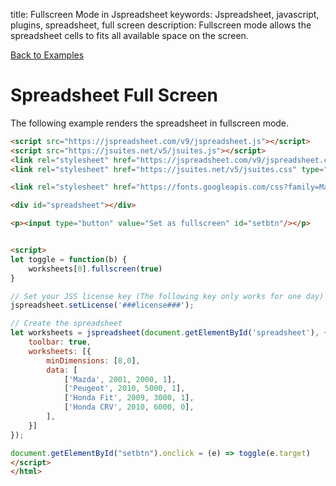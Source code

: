 title: Fullscreen Mode in Jspreadsheet
keywords: Jspreadsheet, javascript, plugins, spreadsheet, full screen
description: Fullscreen mode allows the spreadsheet cells to fits all available space on the screen.

[Back to Examples](/docs/v9/examples)

# Spreadsheet Full Screen

The following example renders the spreadsheet in fullscreen mode. 

```html
<script src="https://jspreadsheet.com/v9/jspreadsheet.js"></script>
<script src="https://jsuites.net/v5/jsuites.js"></script>
<link rel="stylesheet" href="https://jspreadsheet.com/v9/jspreadsheet.css" type="text/css" />
<link rel="stylesheet" href="https://jsuites.net/v5/jsuites.css" type="text/css" />

<link rel="stylesheet" href="https://fonts.googleapis.com/css?family=Material+Icons" />

<div id="spreadsheet"></div>

<p><input type="button" value="Set as fullscreen" id="setbtn"/></p>


<script>
let toggle = function(b) {
    worksheets[0].fullscreen(true)
}

// Set your JSS license key (The following key only works for one day)
jspreadsheet.setLicense('###license###');

// Create the spreadsheet
let worksheets = jspreadsheet(document.getElementById('spreadsheet'), {
    toolbar: true,
    worksheets: [{
        minDimensions: [8,0],
        data: [
            ['Mazda', 2001, 2000, 1],
            ['Peugeot', 2010, 5000, 1],
            ['Honda Fit', 2009, 3000, 1],
            ['Honda CRV', 2010, 6000, 0],
        ],
    }]
});

document.getElementById("setbtn").onclick = (e) => toggle(e.target)
</script>
</html>
```
 
